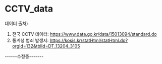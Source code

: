 # CCTV_data

데이터 출처)
1. 전국 CCTV 데이터: https://www.data.go.kr/data/15013094/standard.do
2. 통계청 범죄 발생지: https://kosis.kr/statHtml/statHtml.do?orgId=132&tblId=DT_13204_3105

------수정중-------
